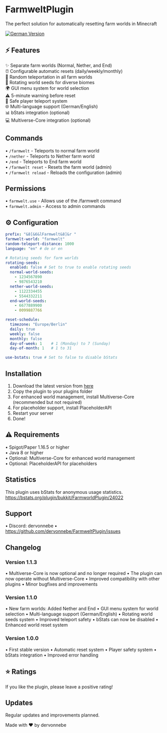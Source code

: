 # FarmweltPlugin
The perfect solution for automatically resetting farm worlds in Minecraft

[![German Version](https://img.shields.io/badge/German-Version-red.svg)](https://www.spigotmc.org/resources/farmworld-plugin.115930/)

## ⚡ Features
✨ Separate farm worlds (Normal, Nether, and End)  
⏰ Configurable automatic resets (daily/weekly/monthly)  
🎲 Random teleportation in all farm worlds  
🌱 Rotating world seeds for diverse biomes  
🌍 GUI menu system for world selection  
⚠️ 5-minute warning before reset  
🔄 Safe player teleport system  
🌐 Multi-language support (German/English)  
📊 bStats integration (optional)  
💻 Multiverse-Core integration (optional)  

## Commands
• `/farmwelt` - Teleports to normal farm world  
• `/nether` - Teleports to Nether farm world  
• `/end` - Teleports to End farm world  
• `/farmwelt reset` - Resets the farm world (admin)  
• `/farmwelt reload` - Reloads the configuration (admin)  

## Permissions
• `farmwelt.use` - Allows use of the /farmwelt command  
• `farmwelt.admin` - Access to admin commands  

## ⚙️ Configuration
```yaml
prefix: "&8[&6&lFarmwelt&8]&r "
farmwelt-world: "farmwelt"
random-teleport-distance: 1000
language: "en" # de or en

# Rotating seeds for farm worlds
rotating-seeds:
  enabled: false # Set to true to enable rotating seeds
  normal-world-seeds:
    - 1234567890
    - 9876543210
  nether-world-seeds:
    - 1122334455
    - 5544332211
  end-world-seeds:
    - 6677889900
    - 0099887766

reset-schedule:
  timezone: "Europe/Berlin"
  daily: true
  weekly: false
  monthly: false
  day-of-week: 1    # 1 (Monday) to 7 (Sunday)
  day-of-month: 1   # 1 to 31

use-bstats: true # Set to false to disable bStats
```

## Installation
1. Download the latest version from [here](https://github.com/dervonnebe/FarmweltPlugin/releases)
2. Copy the plugin to your plugins folder
3. For enhanced world management, install Multiverse-Core (recommended but not required)
4. For placeholder support, install PlaceholderAPI
5. Restart your server
6. Done!

## ⚠️ Requirements
• Spigot/Paper 1.16.5 or higher  
• Java 8 or higher  
• Optional: Multiverse-Core for enhanced world management  
• Optional: PlaceholderAPI for placeholders  

## Statistics
This plugin uses bStats for anonymous usage statistics.  
https://bstats.org/plugin/bukkit/FarmworldPlugin/24022

## Support
• Discord: dervonnebe
• https://github.com/dervonnebe/FarmweltPlugin/issues

## Changelog

### Version 1.1.3
• Multiverse-Core is now optional and no longer required
• The plugin can now operate without Multiverse-Core
• Improved compatibility with other plugins
• Minor bugfixes and improvements

### Version 1.1.0
• New farm worlds: Added Nether and End
• GUI menu system for world selection
• Multi-language support (German/English)
• Rotating world seeds system
• Improved teleport safety
• bStats can now be disabled
• Enhanced world reset system

### Version 1.0.0
• First stable version
• Automatic reset system
• Player safety system
• bStats integration
• Improved error handling

## ⭐ Ratings
If you like the plugin, please leave a positive rating!

## Updates
Regular updates and improvements planned.

Made with ❤️ by dervonnebe
